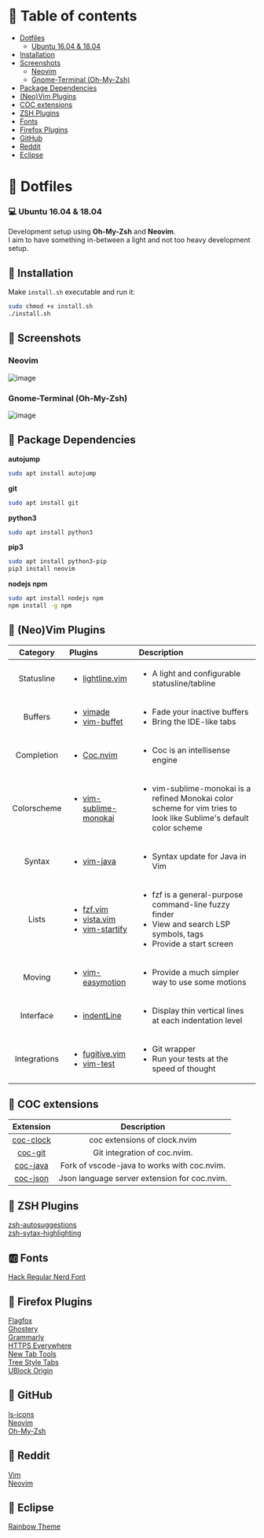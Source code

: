 # :book: Table of contents

- [Dotfiles](#open_file_folder-dotfiles)
	- [Ubuntu 16.04 & 18.04](#computer-ubuntu-1604--1804)
- [Installation](#wrench-installation)
- [Screenshots](#art-screenshots)
	- [Neovim](#neovim)
	- [Gnome-Terminal (Oh-My-Zsh)](#gnome-terminal-oh-my-zsh)
- [Package Dependencies](#scroll-package-dependencies)
- [(Neo)Vim Plugins](#neovim-plugins)
- [COC extensions](#bookmark-tabs--coc-extensions)
- [ZSH Plugins](#bookmark_tabs-zsh-plugins)
- [Fonts](#ab-fonts)
- [Firefox Plugins](#link-firefox-plugins)
- [GitHub](#link-github)
- [Reddit](#link-reddit)
- [Eclipse](#link-eclipse)


# :open_file_folder: Dotfiles

### :computer: Ubuntu 16.04 & 18.04
Development setup using **Oh-My-Zsh** and **Neovim**.  
I aim to have something in-between a light and not too heavy development setup.

## :wrench: Installation

Make `install.sh` executable and run it:

```bash
sudo chmod +x install.sh
./install.sh
```

## :art: Screenshots

### Neovim
![image](https://user-images.githubusercontent.com/16366403/62221241-a0363080-b3b1-11e9-8750-7c7d4bac2d3c.png)

### Gnome-Terminal (Oh-My-Zsh)
![image](https://user-images.githubusercontent.com/16366403/62221570-2488b380-b3b2-11e9-9c34-3bbb4007643f.png)

## :scroll: Package Dependencies

**autojump**

```sh
sudo apt install autojump
```

**git**
```sh
sudo apt install git
```

**python3**

```sh
sudo apt install python3
```

**pip3**

```sh
sudo apt install python3-pip
pip3 install neovim
```

**nodejs npm**

```sh
sudo apt install nodejs npm
npm install -g npm
```

## :bookmark_tabs: (Neo)Vim Plugins

| Category  	| Plugins  	| Description |
|:-:	|:-	| :- |
| Statusline  	| <ul><li>[lightline.vim](https://github.com/itchyny/lightline.vim)</ul></li>  	| <ul><li>A light and configurable statusline/tabline</ul></li> |
| Buffers  	| <ul><li>[vimade](https://github.com/TaDaa/vimade)</li><li>[vim-buffet](https://github.com/bagrat/vim-buffet)</li></ul>  | <ul><li>Fade your inactive buffers</li><li>Bring the IDE-like tabs</li></ul>
| Completion  	| <ul><li>[Coc.nvim](https://github.com/neoclide/coc.nvim)  	| <ul><li>Coc is an intellisense engine
| Colorscheme  	| <ul><li>[vim-sublime-monokai](https://github.com/ErichDonGubler/vim-sublime-monokai)</ul></li>  	| <ul><li>vim-sublime-monokai is a refined Monokai color scheme for vim tries to look like Sublime's default color scheme</ul></li>
| Syntax        | <ul><li>[vim-java](https://github.com/rudes/vim-java)</li></ul>   | <ul><li>Syntax update for Java in Vim</li></ul>
| Lists 	| <ul><li>[fzf.vim](https://github.com/junegunn/fzf.vim)</li><li>[vista.vim](https://github.com/liuchengxu/vista.vim)</li><li>[vim-startify](https://github.com/mhinz/vim-startify)</li></ul>	| <ul><li>fzf is a general-purpose command-line fuzzy finder</li><li>View and search LSP symbols, tags</li><li>Provide a start screen</li></ul>
| Moving  	| <ul><li>[vim-easymotion](https://github.com/easymotion/vim-easymotion)</ul></li>  	| <ul><li>Provide a much simpler way to use some motions</ul></li>
| Interface  	| <ul><li>[indentLine](https://github.com/Yggdroot/indentLine)</li></ul>  	| <ul><li>Display thin vertical lines at each indentation level</li></ul>
| Integrations   | <ul><li>[fugitive.vim](https://github.com/tpope/vim-fugitive)</li><li>[vim-test](https://github.com/janko/vim-test)</ul>   | <ul><li>Git wrapper</li><li>Run your tests at the speed of thought</li></ul>

## :bookmark_tabs: COC extensions

|  Extension    |  Description  |
|  :-:   | :-: |
|  [coc-clock](https://github.com/iamcco/coc-clock)     | coc extensions of clock.nvim  |
|  [coc-git](https://github.com/neoclide/coc-git)       | Git integration of coc.nvim.  |
|  [coc-java](https://github.com/neoclide/coc-java)     | Fork of vscode-java to works with coc.nvim.  |
|  [coc-json](https://github.com/neoclide/coc-json)     | Json language server extension for coc.nvim.  |

## :bookmark_tabs: ZSH Plugins

[zsh-autosuggestions](https://github.com/zsh-users/zsh-autosuggestions)  
[zsh-sytax-highlighting](https://github.com/zsh-users/zsh-syntax-highlighting)

## :ab: Fonts

[Hack Regular Nerd Font](https://github.com/ryanoasis/nerd-fonts/blob/master/patched-fonts/Hack/Regular/complete/Hack%20Regular%20Nerd%20Font%20Complete.ttf)

## :link: Firefox Plugins
[Flagfox](https://addons.mozilla.org/en-US/firefox/addon/flagfox)  
[Ghostery](https://addons.mozilla.org/en-US/firefox/addon/ghostery)  
[Grammarly](https://addons.mozilla.org/en-US/firefox/addon/grammarly-1)  
[HTTPS Everywhere](https://addons.mozilla.org/en-US/firefox/addon/https-everywhere)  
[New Tab Tools](https://addons.mozilla.org/en-US/firefox/addon/new-tab-tools)  
[Tree Style Tabs](https://addons.mozilla.org/en-US/firefox/addon/tree-style-tab)  
[UBlock Origin](https://addons.mozilla.org/en-US/firefox/addon/ublock-origin)

## :link: GitHub
[ls-icons](https://github.com/sebastiencs/ls-icons)  
[Neovim](https://github.com/neovim/neovim)  
[Oh-My-Zsh](https://github.com/robbyrussell/oh-my-zsh)

## :link: Reddit
[Vim](https://www.reddit.com/r/vim/)  
[Neovim](https://www.reddit.com/r/neovim)

## :link: Eclipse
[Rainbow Theme](http://www.eclipsecolorthemes.org/?view=theme&id=24587)
